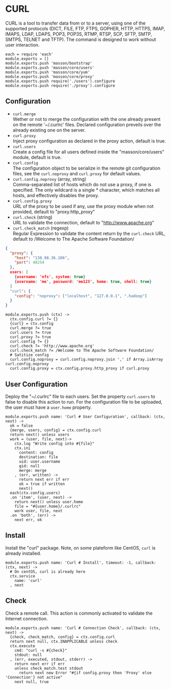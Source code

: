 
# CURL

CURL is a tool to transfer data from or to a server, using one of the supported 
protocols (DICT, FILE, FTP, FTPS, GOPHER, HTTP, HTTPS, IMAP, IMAPS, LDAP, 
LDAPS, POP3, POP3S, RTMP, RTSP, SCP, SFTP, SMTP, SMTPS, TELNET and TFTP). The 
command is designed to work without user interaction. 

    each = require 'each'
    module.exports = []
    module.exports.push 'masson/bootstrap'
    module.exports.push 'masson/core/users'
    module.exports.push 'masson/core/yum'
    module.exports.push 'masson/core/proxy'
    module.exports.push require('./users').configure
    module.exports.push require('./proxy').configure

## Configuration

*   `curl.merge`   
    Wether or not to merge the configuration with the one already present on
    the remote '~/.curlrc' files. Declared configuration 
    preveils over the already existing one on the server.   
*   `curl.proxy`   
    Inject proxy configuration as declared in the proxy 
    action, default is true.   
*   `curl.users`   
    Create a config file for all users defined inside the 
    "masson/core/users" module, default is true.   
*   `curl.config`   
    The configuration object to be serialize in the remote git configuration
    files, see the `curl.noproxy` and `curl.proxy` for default values.   
*   `curl.config.noproxy` (array, string)   
    Comma-separated list of hosts which do not use a proxy, if one is 
    specified. The only wildcard is a single * character, which matches all 
    hosts, and effectively disables the proxy.
*   `curl.config.proxy`   
    URL of the proxy to be used if any, use the proxy module when not provided, 
    default to "proxy.http_proxy"
*   `curl.check` (string)   
    URL to validate the connection, default to "http://www.apache.org"   
*   `curl.check_match` (regexp)   
    Regular Expression to validate the content return by the `curl.check` URL, 
    default to /Welcome to The Apache Software Foundation/   

```json
{
  "proxy": {
    "host": "130.98.36.106",
    "port": 48254
  },
  users: [
    {username: 'nfs', system: true}
    {username: 'me', password: 'me123', home: true, shell: true}
  ]
  "curl": {
    "config": "noproxy": ["localhost", "127.0.0.1", ".hadoop"]
  }
}
```

    module.exports.push (ctx) ->
      ctx.config.curl ?= {}
      {curl} = ctx.config
      curl.merge ?= true
      curl.users ?= true
      curl.proxy ?= true
      curl.config ?= {}
      curl.check ?= 'http://www.apache.org'
      curl.check_match ?= /Welcome to The Apache Software Foundation/
      # Satitize config
      curl.config.noproxy = curl.config.noproxy.join ',' if Array.isArray curl.config.noproxy
      curl.config.proxy = ctx.config.proxy.http_proxy if curl.proxy

## User Configuration

Deploy the "~/.curlrc" file to each users. Set the property `curl.users` to 
false to disable this action to run. For the configuration file to be uploaded, 
the user must have a `user.home` property.

    module.exports.push name: 'Curl # User Configuration', callback: (ctx, next) ->
      ok = false
      {merge, users, config} = ctx.config.curl
      return next() unless users
      work = (user, file, next)->
        ctx.log "Write config into #{file}"
        ctx.ini
          content: config
          destination: file
          uid: user.username
          gid: null
          merge: merge
        , (err, written) ->
          return next err if err
          ok = true if written
          next()
      each(ctx.config.users)
      .on 'item', (user, next) ->
        return next() unless user.home
        file = "#{user.home}/.curlrc"
        work user, file, next
      .on 'both', (err) ->
        next err, ok

## Install

Install the "curl" package. Note, on some plateform like CentOS, `curl` is 
already installed.

    module.exports.push name: 'Curl # Install', timeout: -1, callback: (ctx, next) ->
      # On centOS, curl is already here
      ctx.service
        name: 'curl'
      , next

## Check

Check a remote call. This action is commonly activated to validate the Internet
connection.

    module.exports.push name: 'Curl # Connection Check', callback: (ctx, next) ->
      {check, check_match, config} = ctx.config.curl
      return next null, ctx.INAPPLICABLE unless check
      ctx.execute
        cmd: "curl -s #{check}"
        stdout: null
      , (err, executed, stdout, stderr) ->
        return next err if err
        unless check_match.test stdout
          return next new Error "#{if config.proxy then 'Proxy' else 'Connection'} not active"
        next null, true
